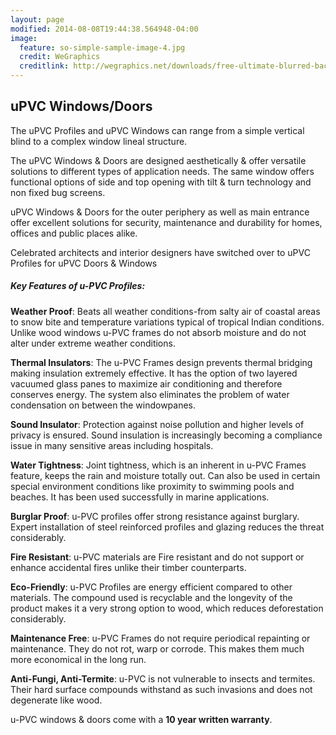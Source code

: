 ```yaml
---
layout: page
modified: 2014-08-08T19:44:38.564948-04:00
image:
  feature: so-simple-sample-image-4.jpg
  credit: WeGraphics
  creditlink: http://wegraphics.net/downloads/free-ultimate-blurred-background-pack/
---
```


## uPVC Windows/Doors

The uPVC Profiles and uPVC Windows can range from a simple vertical blind to a complex window lineal structure.

The uPVC Windows & Doors are designed aesthetically & offer versatile solutions to different types of application needs. The same window offers functional options of side and top opening with tilt & turn technology and non fixed bug screens.


uPVC Windows & Doors for the outer periphery as well as main entrance offer excellent solutions for security, maintenance and durability for homes, offices and public places alike.

Celebrated architects and interior designers have switched over to uPVC Profiles for uPVC Doors & Windows


##### Key Features of u-PVC Profiles:

**Weather Proof**:
Beats all weather conditions-from salty air of coastal areas to snow bite and temperature variations typical of tropical Indian conditions. Unlike wood windows u-PVC frames do not absorb moisture and do not alter under extreme weather conditions.


**Thermal Insulators**:
The u-PVC Frames design prevents thermal bridging making insulation extremely effective. It has the option of two layered vacuumed glass panes to maximize air conditioning and therefore conserves energy. The system also eliminates the problem of water condensation on between the windowpanes.

**Sound Insulator**:
Protection against noise pollution and higher levels of privacy is ensured. Sound insulation is increasingly becoming a compliance issue in many sensitive areas including hospitals.


**Water Tightness**:
Joint tightness, which is an inherent in u-PVC Frames feature, keeps the rain and moisture totally out. Can also be used in certain special environment conditions like proximity to swimming pools and beaches. It has been used successfully in marine applications.

**Burglar Proof**:
u-PVC profiles offer strong resistance against burglary. Expert installation of steel reinforced profiles and glazing reduces the threat considerably.


**Fire Resistant**:
u-PVC materials are Fire resistant and do not support or enhance accidental fires unlike their timber counterparts.

**Eco-Friendly**:
u-PVC Profiles are energy efficient compared to other materials. The compound used is recyclable and the longevity of the product makes it a very strong option to wood, which reduces deforestation considerably.

**Maintenance Free**:
u-PVC Frames do not require periodical repainting or maintenance. They do not rot, warp or corrode. This makes them much more economical in the long run.

**Anti-Fungi, Anti-Termite**:
u-PVC is not vulnerable to insects and termites. Their hard surface compounds withstand as such invasions and does not degenerate like wood.

u-PVC windows & doors come with a **10 year written warranty**.
